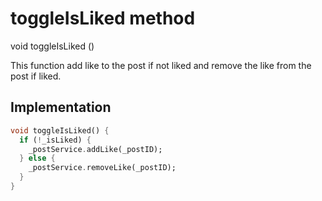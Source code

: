 


# toggleIsLiked method








void toggleIsLiked
()





<p>This function add like to the post if not liked and
remove the like from the post if liked.</p>



## Implementation

```dart
void toggleIsLiked() {
  if (!_isLiked) {
    _postService.addLike(_postID);
  } else {
    _postService.removeLike(_postID);
  }
}
```







